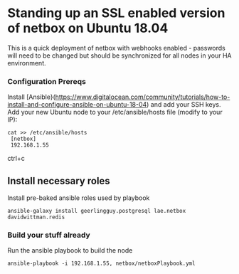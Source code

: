 # Standing up an SSL enabled version of netbox on Ubuntu 18.04

This is a quick deployment of netbox with webhooks enabled - passwords will need to be changed but should be synchronized for all nodes in your HA environment.

### Configuration Prereqs

Install [Ansible}(https://www.digitalocean.com/community/tutorials/how-to-install-and-configure-ansible-on-ubuntu-18-04) and add your SSH keys.  Add your new Ubuntu node to your /etc/ansible/hosts file (modify to your IP):
```
cat >> /etc/ansible/hosts
 [netbox]
 192.168.1.55
```
ctrl+c

## Install necessary roles

Install pre-baked ansible roles used by playbook

~~~
ansible-galaxy install geerlingguy.postgresql lae.netbox davidwittman.redis
~~~

### Build your stuff already

Run the ansible playbook to build the node

```
ansible-playbook -i 192.168.1.55, netbox/netboxPlaybook.yml
```
